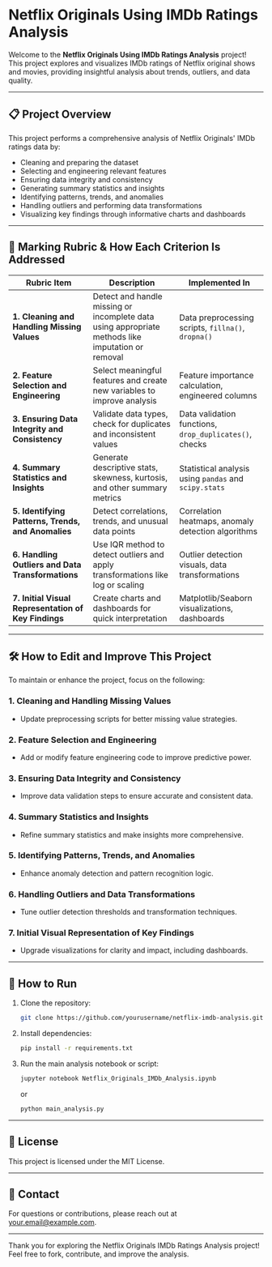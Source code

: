 # Netflix Originals Using IMDb Ratings Analysis

Welcome to the **Netflix Originals Using IMDb Ratings Analysis** project!  
This project explores and visualizes IMDb ratings of Netflix original shows and movies, providing insightful analysis about trends, outliers, and data quality.

---

## 📋 Project Overview

This project performs a comprehensive analysis of Netflix Originals' IMDb ratings data by:

- Cleaning and preparing the dataset
- Selecting and engineering relevant features
- Ensuring data integrity and consistency
- Generating summary statistics and insights
- Identifying patterns, trends, and anomalies
- Handling outliers and performing data transformations
- Visualizing key findings through informative charts and dashboards

---

## 🎯 Marking Rubric & How Each Criterion Is Addressed

| **Rubric Item**                                | **Description**                                                                                     | **Implemented In**                                     |
|-----------------------------------------------|---------------------------------------------------------------------------------------------------|-------------------------------------------------------|
| **1. Cleaning and Handling Missing Values**   | Detect and handle missing or incomplete data using appropriate methods like imputation or removal | Data preprocessing scripts, `fillna()`, `dropna()`    |
| **2. Feature Selection and Engineering**      | Select meaningful features and create new variables to improve analysis                            | Feature importance calculation, engineered columns    |
| **3. Ensuring Data Integrity and Consistency** | Validate data types, check for duplicates and inconsistent values                                 | Data validation functions, `drop_duplicates()`, checks |
| **4. Summary Statistics and Insights**        | Generate descriptive stats, skewness, kurtosis, and other summary metrics                         | Statistical analysis using `pandas` and `scipy.stats` |
| **5. Identifying Patterns, Trends, and Anomalies** | Detect correlations, trends, and unusual data points                                             | Correlation heatmaps, anomaly detection algorithms    |
| **6. Handling Outliers and Data Transformations** | Use IQR method to detect outliers and apply transformations like log or scaling                   | Outlier detection visuals, data transformations        |
| **7. Initial Visual Representation of Key Findings** | Create charts and dashboards for quick interpretation                                            | Matplotlib/Seaborn visualizations, dashboards          |

---

## 🛠 How to Edit and Improve This Project

To maintain or enhance the project, focus on the following:

### 1. Cleaning and Handling Missing Values
- Update preprocessing scripts for better missing value strategies.

### 2. Feature Selection and Engineering
- Add or modify feature engineering code to improve predictive power.

### 3. Ensuring Data Integrity and Consistency
- Improve data validation steps to ensure accurate and consistent data.

### 4. Summary Statistics and Insights
- Refine summary statistics and make insights more comprehensive.

### 5. Identifying Patterns, Trends, and Anomalies
- Enhance anomaly detection and pattern recognition logic.

### 6. Handling Outliers and Data Transformations
- Tune outlier detection thresholds and transformation techniques.

### 7. Initial Visual Representation of Key Findings
- Upgrade visualizations for clarity and impact, including dashboards.

---

## 🚀 How to Run

1. Clone the repository:
    ```bash
    git clone https://github.com/yourusername/netflix-imdb-analysis.git
    ```
2. Install dependencies:
    ```bash
    pip install -r requirements.txt
    ```
3. Run the main analysis notebook or script:
    ```bash
    jupyter notebook Netflix_Originals_IMDb_Analysis.ipynb
    ```
   or
    ```bash
    python main_analysis.py
    ```

---

## 📄 License

This project is licensed under the MIT License.

---

## 🙋 Contact

For questions or contributions, please reach out at your.email@example.com.

---

Thank you for exploring the Netflix Originals IMDb Ratings Analysis project!  
Feel free to fork, contribute, and improve the analysis.
